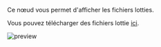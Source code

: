 Ce nœud vous permet d'afficher les fichiers lotties.

Vous pouvez télécharger des fichiers lottie [ici](https://lottiefiles.com/).

![preview](/documentation/nodes/lottiePlayer/preview.gif)
